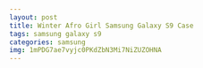 ```yaml
---
layout: post
title: Winter Afro Girl Samsung Galaxy S9 Case
tags: samsung galaxy s9
categories: samsung
img: 1mPDG7ae7vyjc0PKdZbN3Mi7NiZUZOHNA
---
```

